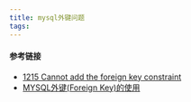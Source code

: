 ```yaml
---
title: mysql外键问题
tags:
---
```


#### 参考链接

- [1215 Cannot add the foreign key constraint](http://blog.csdn.net/blueheart20/article/details/51885947)
- [MYSQL外键(Foreign Key)的使用](http://www.cppblog.com/wolf/articles/69089.html)

